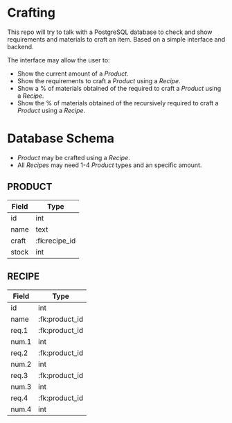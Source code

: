 # Crafting
This repo will try to talk with a PostgreSQL database to check and show requirements and materials to craft an item.
Based on a simple interface and backend.

The interface may allow the user to:

- Show the current amount of a _Product_.
- Show the requirements to craft a _Product_ using a _Recipe_.
- Show a % of materials obtained of the required to craft a _Product_ using a _Recipe_.
- Show the % of materials obtained of the recursively required to craft a _Product_ using a _Recipe_.

# Database Schema

- _Product_ may be crafted using a _Recipe_.
- All _Recipes_ may need 1-4 _Product_ types and an specific amount.

## PRODUCT

| Field | Type          |
|-------|---------------|
| id    | int           |
| name  | text          | 
| craft | :fk:recipe_id |
| stock | int           |

## RECIPE

| Field | Type           |
|-------|----------------|
| id    | int            |
| name  | :fk:product_id |
| req.1 | :fk:product_id |
| num.1 | int            |
| req.2 | :fk:product_id |
| num.2 | int            |
| req.3 | :fk:product_id |
| num.3 | int            |
| req.4 | :fk:product_id |
| num.4 | int            |

